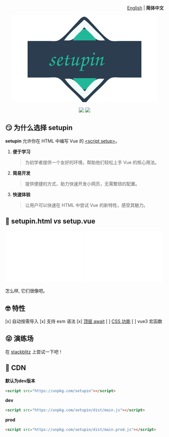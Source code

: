 <p align="right">
  <a href="./README.md">English</a> | <b>简体中文</b>
</p>

<p align="center"><img src="./doc/logo.svg"></p>

<p align="center">
  <a href="https://npmjs.com/package/setupin"><img src="https://img.shields.io/npm/v/setupin?color=orange"></a>
  <a href="https://stackblitz.com/edit/setupin"><img src="https://img.shields.io/badge/Open%20in%20StackBlitz-blue"></a>
</p>

## 😏 为什么选择 setupin

**setupin** 允许你在 HTML 中编写 Vue 的 [\<script setup\>](https://vuejs.org/api/sfc-script-setup.html)。

1. **便于学习**
   > 为初学者提供一个友好的环境，帮助他们轻松上手 Vue 的核心用法。
2. **简易开发**
   > 提供便捷的方式，助力快速开发小网页，无需繁琐的配置。
3. **快速体验**
   > 让用户可以快速在 HTML 中尝试 Vue 的新特性，感受其魅力。

## 🤯 setupin.html _vs_ setup.vue

<p align="center">
  <img src="./doc/setup.vue.svg" width="49%">
  <img src="./doc/setupin.html.svg" width="49%">
</p>

怎么样, 它们很像吧。

## 🤓 特性

[x] 自动按需导入
[x] 支持 esm 语法
[x] [顶层 await](https://cn.vuejs.org/api/sfc-script-setup.html#top-level-await)
[ ] [CSS 功能](https://cn.vuejs.org/api/sfc-css-features)
[ ] vue3 宏函数

## 😝 演练场

在 [stackblitz](https://stackblitz.com/edit/setupin?file=index.html)
上尝试一下吧！

## 🥰 CDN

**默认为dev版本**
```html
<script src="https://unpkg.com/setupin"></script>
```

**dev**
```html
<script src="https://unpkg.com/setupin/dist/main.js"></script>
```

**prod**
```html
<script src="https://unpkg.com/setupin/dist/main.prod.js"></script>
```
